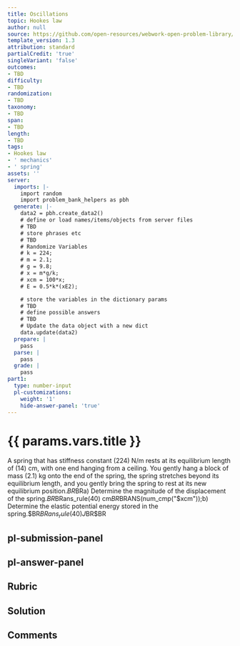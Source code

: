 ```yaml
---
title: Oscillations
topic: Hookes law
author: null
source: https://github.com/open-resources/webwork-open-problem-library/tree/master/Contrib/BrockPhysics/College_Physics_Urone/16.Oscillatory_Motion_and_Waves/NU_D18_16_00_005.pg
template_version: 1.3
attribution: standard
partialCredit: 'true'
singleVariant: 'false'
outcomes:
- TBD
difficulty:
- TBD
randomization:
- TBD
taxonomy:
- TBD
span:
- TBD
length:
- TBD
tags:
- Hookes law
- ' mechanics'
- ' spring'
assets: ''
server:
  imports: |-
    import random
    import problem_bank_helpers as pbh
  generate: |-
    data2 = pbh.create_data2()
    # define or load names/items/objects from server files
    # TBD
    # store phrases etc
    # TBD
    # Randomize Variables
    # k = 224;
    # m = 2.1;
    # g = 9.8;
    # x = m*g/k;
    # xcm = 100*x;
    # E = 0.5*k*(xE2);

    # store the variables in the dictionary params
    # TBD
    # define possible answers
    # TBD
    # Update the data object with a new dict
    data.update(data2)
  prepare: |
    pass
  parse: |
    pass
  grade: |
    pass
part1:
  type: number-input
  pl-customizations:
    weight: '1'
    hide-answer-panel: 'true'
---
```


# {{ params.vars.title }} 


A spring that has stiffness constant (224) N/m rests at its equilibrium length of (14) cm, with one end hanging from a ceiling. You gently hang a block of mass (2.1) kg onto the end of the spring, the spring stretches beyond its equilibrium length, and you gently bring the spring to rest at its new equilibrium position.$BR$BRa) Determine the magnitude of the displacement of the spring.$BR$BRans_rule(40) cm$BR$BRANS(num_cmp("$xcm"));b) Determine the elastic potential energy stored in the spring.$BR$BRans_rule(40) J$BR$BR


## pl-submission-panel 


## pl-answer-panel 


## Rubric 


## Solution 


## Comments 


